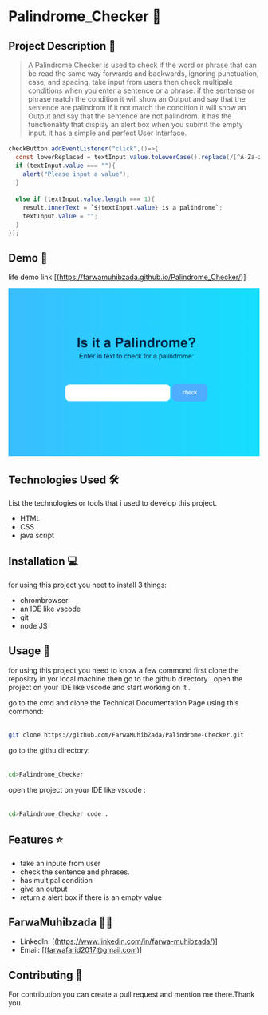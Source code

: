 
# Palindrome_Checker 🚀

## Project Description 📝

> A  Palindrome Checker is used to check if the word or phrase that can be read the same way forwards and backwards, ignoring punctuation, case, and spacing. take input from users then check multipale conditions when you enter a sentence or a phrase. if the sentense or phrase match the condition it will show an Output and say that the sentence are palindrom if it not match the condition it will show an Output and say that the sentence are  not palindrom. it has the functionality that display an alert box when you submit the empty input. it has a simple and perfect User Interface.
>


```java script
checkButton.addEventListener("click",()=>{
  const lowerReplaced = textInput.value.toLowerCase().replace(/[^A-Za-z0-9]/g,"");
  if (textInput.value === ""){
    alert("Please input a value");
  }

  else if (textInput.value.length === 1){
    result.innerText = `${textInput.value} is a palindrome`;
    textInput.value = "";
  }
});

```



## Demo 📸

life demo link [(https://farwamuhibzada.github.io/Palindrome_Checker/)]

![first page](/Capture.PNG)








## Technologies Used 🛠️

List the technologies or tools that i used to develop this project. 
- HTML
- CSS
- java script


## Installation 💻

for using this project you neet to install 3 things:

- chrombrowser
- an IDE like vscode
- git
- node JS



## Usage 🎯

for using this project you need to know a few commond first clone the repositry in yor local machine then go to the github directory . open the project on your IDE like vscode and start working on it .


go to the cmd and clone the Technical Documentation Page 
using this commond:
```bash

git clone https://github.com/FarwaMuhibZada/Palindrome-Checker.git 
```
go to the githu directory:
```bash

cd>Palindrome_Checker

```
open the project on your IDE like vscode :

```bash

cd>Palindrome_Checker code .

```


## Features ⭐
- take an inpute from user
- check the sentence and phrases.
- has multipal condition 
- give an output 
- return a alert box if there is an empty value 


## FarwaMuhibzada 👩‍💻



- LinkedIn: [(https://www.linkedin.com/in/farwa-muhibzada/)]
- Email: [(farwafarid2017@gmail.com)]

## Contributing 🤝
For contribution you can create a pull request and mention me there.Thank you.


